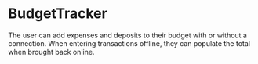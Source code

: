 # BudgetTracker
The user can add expenses and deposits to their budget with or without a connection. When entering transactions offline, they can populate the total when brought back online.
